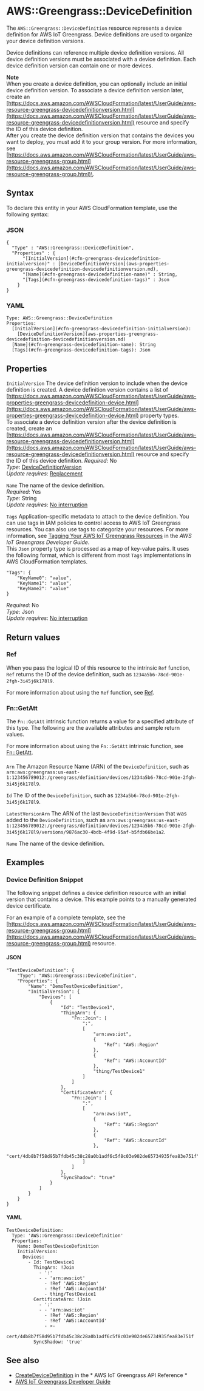 # AWS::Greengrass::DeviceDefinition<a name="aws-resource-greengrass-devicedefinition"></a>

The `AWS::Greengrass::DeviceDefinition` resource represents a device definition for AWS IoT Greengrass\. Device definitions are used to organize your device definition versions\.

Device definitions can reference multiple device definition versions\. All device definition versions must be associated with a device definition\. Each device definition version can contain one or more devices\.

**Note**  
When you create a device definition, you can optionally include an initial device definition version\. To associate a device definition version later, create an [https://docs.aws.amazon.com/AWSCloudFormation/latest/UserGuide/aws-resource-greengrass-devicedefinitionversion.html](https://docs.aws.amazon.com/AWSCloudFormation/latest/UserGuide/aws-resource-greengrass-devicedefinitionversion.html) resource and specify the ID of this device definition\.  
After you create the device definition version that contains the devices you want to deploy, you must add it to your group version\. For more information, see [https://docs.aws.amazon.com/AWSCloudFormation/latest/UserGuide/aws-resource-greengrass-group.html](https://docs.aws.amazon.com/AWSCloudFormation/latest/UserGuide/aws-resource-greengrass-group.html)\.

## Syntax<a name="aws-resource-greengrass-devicedefinition-syntax"></a>

To declare this entity in your AWS CloudFormation template, use the following syntax:

### JSON<a name="aws-resource-greengrass-devicedefinition-syntax.json"></a>

```
{
  "Type" : "AWS::Greengrass::DeviceDefinition",
  "Properties" : {
      "[InitialVersion](#cfn-greengrass-devicedefinition-initialversion)" : [DeviceDefinitionVersion](aws-properties-greengrass-devicedefinition-devicedefinitionversion.md),
      "[Name](#cfn-greengrass-devicedefinition-name)" : String,
      "[Tags](#cfn-greengrass-devicedefinition-tags)" : Json
    }
}
```

### YAML<a name="aws-resource-greengrass-devicedefinition-syntax.yaml"></a>

```
Type: AWS::Greengrass::DeviceDefinition
Properties: 
  [InitialVersion](#cfn-greengrass-devicedefinition-initialversion): 
    [DeviceDefinitionVersion](aws-properties-greengrass-devicedefinition-devicedefinitionversion.md)
  [Name](#cfn-greengrass-devicedefinition-name): String
  [Tags](#cfn-greengrass-devicedefinition-tags): Json
```

## Properties<a name="aws-resource-greengrass-devicedefinition-properties"></a>

`InitialVersion`  <a name="cfn-greengrass-devicedefinition-initialversion"></a>
The device definition version to include when the device definition is created\. A device definition version contains a list of [https://docs.aws.amazon.com/AWSCloudFormation/latest/UserGuide/aws-properties-greengrass-devicedefinition-device.html](https://docs.aws.amazon.com/AWSCloudFormation/latest/UserGuide/aws-properties-greengrass-devicedefinition-device.html) property types\.  
To associate a device definition version after the device definition is created, create an [https://docs.aws.amazon.com/AWSCloudFormation/latest/UserGuide/aws-resource-greengrass-devicedefinitionversion.html](https://docs.aws.amazon.com/AWSCloudFormation/latest/UserGuide/aws-resource-greengrass-devicedefinitionversion.html) resource and specify the ID of this device definition\.
*Required*: No  
*Type*: [DeviceDefinitionVersion](aws-properties-greengrass-devicedefinition-devicedefinitionversion.md)  
*Update requires*: [Replacement](https://docs.aws.amazon.com/AWSCloudFormation/latest/UserGuide/using-cfn-updating-stacks-update-behaviors.html#update-replacement)

`Name`  <a name="cfn-greengrass-devicedefinition-name"></a>
The name of the device definition\.  
*Required*: Yes  
*Type*: String  
*Update requires*: [No interruption](https://docs.aws.amazon.com/AWSCloudFormation/latest/UserGuide/using-cfn-updating-stacks-update-behaviors.html#update-no-interrupt)

`Tags`  <a name="cfn-greengrass-devicedefinition-tags"></a>
Application\-specific metadata to attach to the device definition\. You can use tags in IAM policies to control access to AWS IoT Greengrass resources\. You can also use tags to categorize your resources\. For more information, see [Tagging Your AWS IoT Greengrass Resources](https://docs.aws.amazon.com/greengrass/latest/developerguide/tagging.html) in the *AWS IoT Greengrass Developer Guide*\.  
This `Json` property type is processed as a map of key\-value pairs\. It uses the following format, which is different from most `Tags` implementations in AWS CloudFormation templates\.  

```
"Tags": {
    "KeyName0": "value",
    "KeyName1": "value",
    "KeyName2": "value"
}
```
*Required*: No  
*Type*: Json  
*Update requires*: [No interruption](https://docs.aws.amazon.com/AWSCloudFormation/latest/UserGuide/using-cfn-updating-stacks-update-behaviors.html#update-no-interrupt)

## Return values<a name="aws-resource-greengrass-devicedefinition-return-values"></a>

### Ref<a name="aws-resource-greengrass-devicedefinition-return-values-ref"></a>

 When you pass the logical ID of this resource to the intrinsic `Ref` function, `Ref` returns the ID of the device definition, such as `1234a5b6-78cd-901e-2fgh-3i45j6k178l9`\. 

For more information about using the `Ref` function, see [Ref](https://docs.aws.amazon.com/AWSCloudFormation/latest/UserGuide/intrinsic-function-reference-ref.html)\.

### Fn::GetAtt<a name="aws-resource-greengrass-devicedefinition-return-values-fn--getatt"></a>

The `Fn::GetAtt` intrinsic function returns a value for a specified attribute of this type\. The following are the available attributes and sample return values\.

For more information about using the `Fn::GetAtt` intrinsic function, see [Fn::GetAtt](https://docs.aws.amazon.com/AWSCloudFormation/latest/UserGuide/intrinsic-function-reference-getatt.html)\.

#### <a name="aws-resource-greengrass-devicedefinition-return-values-fn--getatt-fn--getatt"></a>

`Arn`  <a name="Arn-fn::getatt"></a>
The Amazon Resource Name \(ARN\) of the `DeviceDefinition`, such as `arn:aws:greengrass:us-east-1:123456789012:/greengrass/definition/devices/1234a5b6-78cd-901e-2fgh-3i45j6k178l9`\. 

`Id`  <a name="Id-fn::getatt"></a>
The ID of the `DeviceDefinition`, such as `1234a5b6-78cd-901e-2fgh-3i45j6k178l9`\. 

`LatestVersionArn`  <a name="LatestVersionArn-fn::getatt"></a>
The ARN of the last `DeviceDefinitionVersion` that was added to the `DeviceDefinition`, such as `arn:aws:greengrass:us-east-1:123456789012:/greengrass/definition/devices/1234a5b6-78cd-901e-2fgh-3i45j6k178l9/versions/9876ac30-4bdb-4f9d-95af-b5fdb66be1a2`\. 

`Name`  <a name="Name-fn::getatt"></a>
The name of the device definition\.

## Examples<a name="aws-resource-greengrass-devicedefinition--examples"></a>

### Device Definition Snippet<a name="aws-resource-greengrass-devicedefinition--examples--Device_Definition_Snippet"></a>

The following snippet defines a device definition resource with an initial version that contains a device\. This example points to a manually generated device certificate\.

For an example of a complete template, see the [https://docs.aws.amazon.com/AWSCloudFormation/latest/UserGuide/aws-resource-greengrass-group.html](https://docs.aws.amazon.com/AWSCloudFormation/latest/UserGuide/aws-resource-greengrass-group.html) resource\.

#### JSON<a name="aws-resource-greengrass-devicedefinition--examples--Device_Definition_Snippet--json"></a>

```
"TestDeviceDefinition": {
    "Type": "AWS::Greengrass::DeviceDefinition",
    "Properties": {
        "Name": "DemoTestDeviceDefinition",
        "InitialVersion": {
            "Devices": [
                {
                    "Id": "TestDevice1",
                    "ThingArn": {
                        "Fn::Join": [
                            ":",
                            [
                                "arn:aws:iot",
                                {
                                    "Ref": "AWS::Region"
                                },
                                {
                                    "Ref": "AWS::AccountId"
                                },
                                "thing/TestDevice1"
                            ]
                        ]
                    },
                    "CertificateArn": {
                        "Fn::Join": [
                            ":",
                            [
                                "arn:aws:iot",
                                {
                                    "Ref": "AWS::Region"
                                },
                                {
                                    "Ref": "AWS::AccountId"
                                },
                                "cert/4db8b7f58d95b7fdb45c38c28a0b1adf6c5f8c03e902de65734935fea83e751f"
                            ]
                        ]
                    },
                    "SyncShadow": "true"
                }
            ]
        }
    }
}
```

#### YAML<a name="aws-resource-greengrass-devicedefinition--examples--Device_Definition_Snippet--yaml"></a>

```
TestDeviceDefinition:
  Type: 'AWS::Greengrass::DeviceDefinition'
  Properties:
    Name: DemoTestDeviceDefinition
    InitialVersion:
      Devices:
        - Id: TestDevice1
          ThingArn: !Join 
            - ':'
            - - 'arn:aws:iot'
              - !Ref 'AWS::Region'
              - !Ref 'AWS::AccountId'
              - thing/TestDevice1
          CertificateArn: !Join 
            - ':'
            - - 'arn:aws:iot'
              - !Ref 'AWS::Region'
              - !Ref 'AWS::AccountId'
              - >-
                cert/4db8b7f58d95b7fdb45c38c28a0b1adf6c5f8c03e902de65734935fea83e751f
          SyncShadow: 'true'
```

## See also<a name="aws-resource-greengrass-devicedefinition--seealso"></a>
+  [CreateDeviceDefinition](https://docs.aws.amazon.com/greengrass/latest/apireference/createdevicedefinition-post.html) in the * AWS IoT Greengrass API Reference * 
+  [AWS IoT Greengrass Developer Guide](https://docs.aws.amazon.com/greengrass/latest/developerguide/) 
